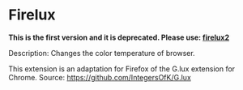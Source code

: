 # Firelux

**This is the first version and it is deprecated. Please use: [firelux2](https://github.com/ValentinG0/firelux2)**

Description: Changes the color temperature of browser.

This extension is an adaptation for Firefox of the G.lux extension for Chrome.
Source: https://github.com/IntegersOfK/G.lux
